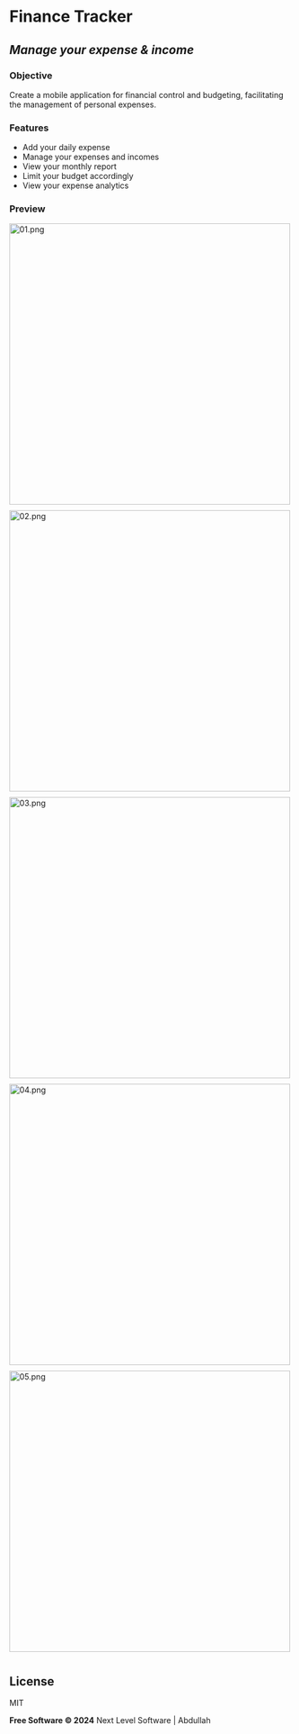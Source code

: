 # Finance Tracker
## _Manage your expense & income_

### Objective
Create a mobile application for financial control and budgeting, facilitating the management of personal expenses.

### Features

- Add your daily expense
- Manage your expenses and incomes
- View your monthly report
- Limit your budget accordingly
- View your expense analytics

### Preview

<html>
    <div style="display: flex; flex-wrap: wrap;">
      <img style="margin-right: 10px; margin-bottom: 10px;" src="https://github.com/chandabdullah/finance_tracking/blob/d14228c8cfe4f43432023f9144012e707e6c6864/assets/images/01.png" height="500" alt="01.png"/>
      <img style="margin-right: 10px; margin-bottom: 10px;" src="https://github.com/chandabdullah/finance_tracking/blob/d14228c8cfe4f43432023f9144012e707e6c6864/assets/images/02.png" height="500" alt="02.png"/>
      <img style="margin-right: 10px; margin-bottom: 10px;" src="https://github.com/chandabdullah/finance_tracking/blob/d14228c8cfe4f43432023f9144012e707e6c6864/assets/images/03.png" height="500" alt="03.png"/>
      <img style="margin-right: 10px; margin-bottom: 10px;" src="https://github.com/chandabdullah/finance_tracking/blob/8eced30b7947afcf0f1968f3822d22efc2767c9d/assets/images/04.png" height="500" alt="04.png"/>
      <img style="margin-right: 10px; margin-bottom: 10px;" src="https://github.com/chandabdullah/finance_tracking/blob/c7a764866d2d55e1aad8f757cff04cfa30d3979b/assets/images/05.png" height="500" alt="05.png"/>
    </div>
</html>

## License

MIT

**Free Software © 2024**
Next Level Software | Abdullah
